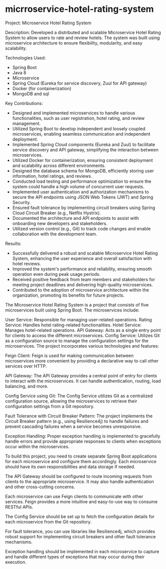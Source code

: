 # micrroservice-hotel-rating-system


Project: Microservice Hotel Rating System

Description:
Developed a distributed and scalable Microservice Hotel Rating System to allow users to rate and review hotels. The system was built using microservice architecture to ensure flexibility, modularity, and easy scalability.

Technologies Used:
- Spring Boot
- Java 8
- Microservice
- Spring Cloud (Eureka for service discovery, Zuul for API gateway)
- Docker (for containerization)
- MongoDB and sql

Key Contributions:
- Designed and implemented microservices to handle various functionalities, such as user registration, hotel rating, and review management.
- Utilized Spring Boot to develop independent and loosely coupled microservices, enabling seamless communication and independent deployment.
- Implemented Spring Cloud components (Eureka and Zuul) to facilitate service discovery and API gateway, simplifying the interaction between microservices.
- Utilized Docker for containerization, ensuring consistent deployment and scalability across different environments.
- Designed the database schema for MongoDB, efficiently storing user information, hotel ratings, and reviews.
- Conducted load testing and performance optimization to ensure the system could handle a high volume of concurrent user requests.
- Implemented user authentication and authorization mechanisms to secure the API endpoints using JSON Web Tokens (JWT) and Spring Security.
- Ensured fault tolerance by implementing circuit breakers using Spring Cloud Circuit Breaker (e.g., Netflix Hystrix).
- Documented the architecture and API endpoints to assist with onboarding new developers and stakeholders.
- Utilized version control (e.g., Git) to track code changes and enable collaboration with the development team.

Results:
- Successfully delivered a robust and scalable Microservice Hotel Rating System, enhancing the user experience and overall satisfaction with hotel reviews.
- Improved the system's performance and reliability, ensuring smooth operation even during peak usage periods.
- Received positive feedback from team members and stakeholders for meeting project deadlines and delivering high-quality microservices.
- Contributed to the adoption of microservice architecture within the organization, promoting its benefits for future projects.


The Microservice Hotel Rating System is a project that consists of five microservices built using Spring Boot. The microservices include:

User Service: Responsible for managing user-related operations.
Rating Service: Handles hotel rating-related functionalities.
Hotel Service: Manages hotel-related operations.
API Gateway: Acts as a single entry point for clients to access the different microservices.
Config Service: Utilizes Git as a configuration source to manage the configuration settings for the microservices.
The project incorporates various technologies and features:

Feign Client: Feign is used for making communication between microservices more convenient by providing a declarative way to call other services over HTTP.

API Gateway: The API Gateway provides a central point of entry for clients to interact with the microservices. It can handle authentication, routing, load balancing, and more.

Config Service using Git: The Config Service utilizes Git as a centralized configuration source, allowing the microservices to retrieve their configuration settings from a Git repository.

Fault Tolerance with Circuit Breaker Pattern: The project implements the Circuit Breaker pattern (e.g., using Resilience4j) to handle failures and prevent cascading failures when a service becomes unresponsive.

Exception Handling: Proper exception handling is implemented to gracefully handle errors and provide appropriate responses to clients when exceptions occur within the microservices.

To build this project, you need to create separate Spring Boot applications for each microservice and configure them accordingly. Each microservice should have its own responsibilities and data storage if needed.

The API Gateway should be configured to route incoming requests from clients to the appropriate microservice. It may also handle authentication and other cross-cutting concerns.

Each microservice can use Feign clients to communicate with other services. Feign provides a more intuitive and easy-to-use way to consume RESTful APIs.

The Config Service should be set up to fetch the configuration details for each microservice from the Git repository.

For fault tolerance, you can use libraries like Resilience4j, which provides robust support for implementing circuit breakers and other fault tolerance mechanisms.

Exception handling should be implemented in each microservice to capture and handle different types of exceptions that may occur during their execution.



